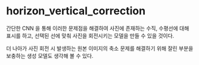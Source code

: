 # horizon_vertical_correction

간단한 CNN 을 통해 이러한 문제점을 해결하여 사진에 존재하는 수직, 수평선에 대해 표시를 하고, 선택된 선에 맞춰 사진을 회전시키는 모델을 만들 수 있을 것이다.

더 나아가 사진 회전 시 발생하는 원본 이미지의 축소 문제를 해결하기 위해 잘린 부분을 보충하는 생성 모델도 생각해 볼 수 있다.
